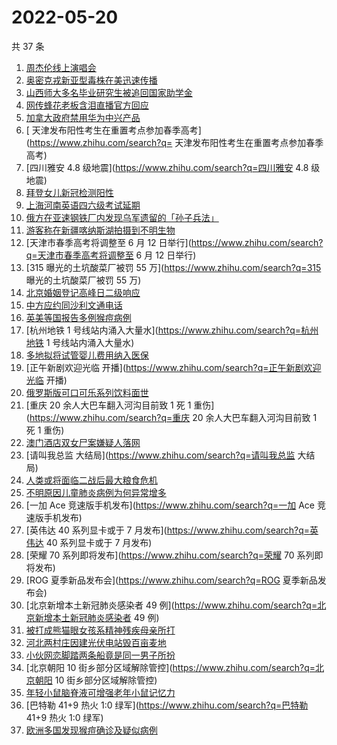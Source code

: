 # 2022-05-20

共 37 条

<!-- BEGIN ZHIHUSEARCH -->
<!-- 最后更新时间 Fri May 20 2022 22:10:01 GMT+0800 (China Standard Time) -->
1. [周杰伦线上演唱会](https://www.zhihu.com/search?q=周杰伦线上演唱会)
1. [奥密克戎新亚型毒株在美迅速传播](https://www.zhihu.com/search?q=奥密克戎新亚型毒株在美迅速传播)
1. [山西师大多名毕业研究生被追回国家助学金](https://www.zhihu.com/search?q=山西师大多名毕业研究生被追回国家助学金)
1. [网传蜂花老板含泪直播官方回应](https://www.zhihu.com/search?q=网传蜂花老板含泪直播官方回应)
1. [加拿大政府禁用华为中兴产品](https://www.zhihu.com/search?q=加拿大政府禁用华为中兴产品)
1. [ 天津发布阳性考生在重置考点参加春季高考](https://www.zhihu.com/search?q= 天津发布阳性考生在重置考点参加春季高考)
1. [四川雅安 4.8 级地震](https://www.zhihu.com/search?q=四川雅安 4.8 级地震)
1. [拜登女儿新冠检测阳性](https://www.zhihu.com/search?q=拜登女儿新冠检测阳性)
1. [上海河南英语四六级考试延期](https://www.zhihu.com/search?q=上海河南英语四六级考试延期)
1. [俄方在亚速钢铁厂内发现乌军遗留的「孙子兵法」](https://www.zhihu.com/search?q=俄方在亚速钢铁厂内发现乌军遗留的「孙子兵法」)
1. [游客称在新疆喀纳斯湖拍摄到不明生物](https://www.zhihu.com/search?q=游客称在新疆喀纳斯湖拍摄到不明生物)
1. [天津市春季高考将调整至 6 月 12 日举行](https://www.zhihu.com/search?q=天津市春季高考将调整至 6 月 12 日举行)
1. [315 曝光的土坑酸菜厂被罚 55 万](https://www.zhihu.com/search?q=315 曝光的土坑酸菜厂被罚 55 万)
1. [北京婚姻登记高峰日二级响应](https://www.zhihu.com/search?q=北京婚姻登记高峰日二级响应)
1. [中方应约同沙利文通电话](https://www.zhihu.com/search?q=中方应约同沙利文通电话)
1. [英美等国报告多例猴痘病例](https://www.zhihu.com/search?q=英美等国报告多例猴痘病例)
1. [杭州地铁 1 号线站内涌入大量水](https://www.zhihu.com/search?q=杭州地铁 1 号线站内涌入大量水)
1. [多地拟将试管婴儿费用纳入医保](https://www.zhihu.com/search?q=多地拟将试管婴儿费用纳入医保)
1. [正午新剧欢迎光临 开播](https://www.zhihu.com/search?q=正午新剧欢迎光临 开播)
1. [俄罗斯版可口可乐系列饮料面世](https://www.zhihu.com/search?q=俄罗斯版可口可乐系列饮料面世)
1. [重庆 20 余人大巴车翻入河沟目前致 1 死 1 重伤](https://www.zhihu.com/search?q=重庆 20 余人大巴车翻入河沟目前致 1 死 1 重伤)
1. [澳门酒店双女尸案嫌疑人落网](https://www.zhihu.com/search?q=澳门酒店双女尸案嫌疑人落网)
1. [请叫我总监 大结局](https://www.zhihu.com/search?q=请叫我总监 大结局)
1. [人类或将面临二战后最大粮食危机](https://www.zhihu.com/search?q=人类或将面临二战后最大粮食危机)
1. [不明原因儿童肺炎病例为何异常增多](https://www.zhihu.com/search?q=不明原因儿童肺炎病例为何异常增多)
1. [一加 Ace 竞速版手机发布](https://www.zhihu.com/search?q=一加 Ace 竞速版手机发布)
1. [英伟达 40 系列显卡或于 7 月发布](https://www.zhihu.com/search?q=英伟达 40 系列显卡或于 7 月发布)
1. [荣耀 70 系列即将发布](https://www.zhihu.com/search?q=荣耀 70 系列即将发布)
1. [ROG 夏季新品发布会](https://www.zhihu.com/search?q=ROG 夏季新品发布会)
1. [北京新增本土新冠肺炎感染者 49 例](https://www.zhihu.com/search?q=北京新增本土新冠肺炎感染者 49 例)
1. [被打成熊猫眼女孩系精神残疾母亲所打](https://www.zhihu.com/search?q=被打成熊猫眼女孩系精神残疾母亲所打)
1. [河北两村庄因建光伏电站毁百亩麦地](https://www.zhihu.com/search?q=河北两村庄因建光伏电站毁百亩麦地)
1. [小伙网恋脚踏两条船竟是同一男子所扮](https://www.zhihu.com/search?q=小伙网恋脚踏两条船竟是同一男子所扮)
1. [北京朝阳 10 街乡部分区域解除管控](https://www.zhihu.com/search?q=北京朝阳 10 街乡部分区域解除管控)
1. [年轻小鼠脑脊液可增强老年小鼠记忆力](https://www.zhihu.com/search?q=年轻小鼠脑脊液可增强老年小鼠记忆力)
1. [巴特勒 41+9 热火 1:0 绿军](https://www.zhihu.com/search?q=巴特勒 41+9 热火 1:0 绿军)
1. [欧洲多国发现猴痘确诊及疑似病例](https://www.zhihu.com/search?q=欧洲多国发现猴痘确诊及疑似病例)
<!-- END ZHIHUSEARCH -->
